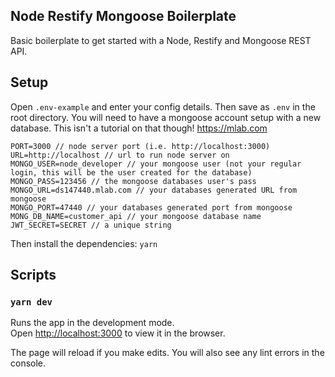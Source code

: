 ## Node Restify Mongoose Boilerplate

Basic boilerplate to get started with a Node, Restify and Mongoose REST API.

## Setup

Open `.env-example` and enter your config details. Then save as `.env` in the root directory. You will need to have a mongoose account setup with a new database. This isn't a tutorial on that though! https://mlab.com

    PORT=3000 // node server port (i.e. http://localhost:3000)
    URL=http://localhost // url to run node server on
    MONGO_USER=node_developer // your mongoose user (not your regular login, this will be the user created for the database)
    MONGO_PASS=123456 // the mongoose databases user's pass
    MONGO_URL=ds147440.mlab.com // your databases generated URL from mongoose
    MONGO_PORT=47440 // your databases generated port from mongoose
    MONG_DB_NAME=customer_api // your mongoose database name
    JWT_SECRET=SECRET // a unique string

Then install the dependencies: `yarn`

## Scripts

### `yarn dev`

Runs the app in the development mode.<br>
Open [http://localhost:3000](http://localhost:3000) to view it in the browser.

The page will reload if you make edits. You will also see any lint errors in the console.

